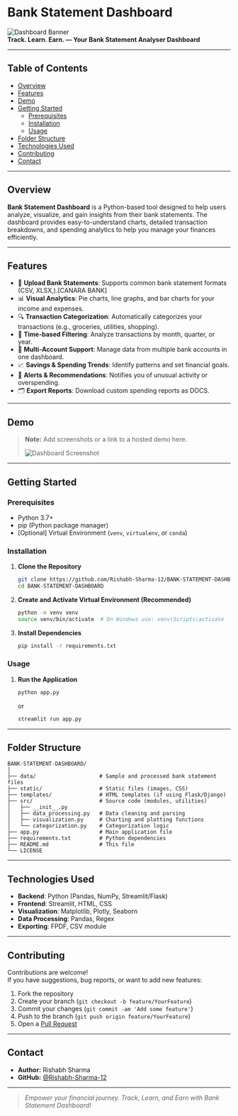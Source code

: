 # Bank Statement Dashboard

![Dashboard Banner](https://img.shields.io/badge/Status-Active-green)  
**Track. Learn. Earn. — Your Bank Statement Analyser Dashboard**

---

## Table of Contents

- [Overview](#overview)
- [Features](#features)
- [Demo](#demo)
- [Getting Started](#getting-started)
  - [Prerequisites](#prerequisites)
  - [Installation](#installation)
  - [Usage](#usage)
- [Folder Structure](#folder-structure)
- [Technologies Used](#technologies-used)
- [Contributing](#contributing)
- [Contact](#contact)

---

## Overview

**Bank Statement Dashboard** is a Python-based tool designed to help users analyze, visualize, and gain insights from their bank statements. The dashboard provides easy-to-understand charts, detailed transaction breakdowns, and spending analytics to help you manage your finances efficiently.

---

## Features

- 📂 **Upload Bank Statements**: Supports common bank statement formats (CSV, XLSX,).[CANARA BANK]
- 📊 **Visual Analytics**: Pie charts, line graphs, and bar charts for your income and expenses.
- 🔍 **Transaction Categorization**: Automatically categorizes your transactions (e.g., groceries, utilities, shopping).
- 📅 **Time-based Filtering**: Analyze transactions by month, quarter, or year.
- 🏦 **Multi-Account Support**: Manage data from multiple bank accounts in one dashboard.
- 📈 **Savings & Spending Trends**: Identify patterns and set financial goals.
- 🔔 **Alerts & Recommendations**: Notifies you of unusual activity or overspending.
- 🗂️ **Export Reports**: Download custom spending reports as DOCS.

---

## Demo

> **Note:** Add screenshots or a link to a hosted demo here.
>
> ![Dashboard Screenshot](demo/dashboard_screenshot.png)

---

## Getting Started

### Prerequisites

- Python 3.7+
- pip (Python package manager)
- [Optional] Virtual Environment (`venv`, `virtualenv`, or `conda`)

### Installation

1. **Clone the Repository**
   ```sh
   git clone https://github.com/Rishabh-Sharma-12/BANK-STATEMENT-DASHBOARD.git
   cd BANK-STATEMENT-DASHBOARD
   ```

2. **Create and Activate Virtual Environment (Recommended)**
   ```sh
   python -m venv venv
   source venv/bin/activate  # On Windows use: venv\Scripts\activate
   ```

3. **Install Dependencies**
   ```sh
   pip install -r requirements.txt
   ```

### Usage

1. **Run the Application**
   ```sh
   python app.py
   ```
   or
   ```sh
   streamlit run app.py
   ```


---

## Folder Structure

```
BANK-STATEMENT-DASHBOARD/
│
├── data/                    # Sample and processed bank statement files
├── static/                  # Static files (images, CSS)
├── templates/               # HTML templates (if using Flask/Django)
├── src/                     # Source code (modules, utilities)
│   ├── __init__.py
│   ├── data_processing.py   # Data cleaning and parsing
│   ├── visualization.py     # Charting and plotting functions
│   └── categorization.py    # Categorization logic
├── app.py                   # Main application file
├── requirements.txt         # Python dependencies
├── README.md                # This file
└── LICENSE
```

---

## Technologies Used

- **Backend**: Python (Pandas, NumPy, Streamlit/Flask)
- **Frontend**: Streamlit, HTML, CSS
- **Visualization**: Matplotlib, Plotly, Seaborn
- **Data Processing**: Pandas, Regex
- **Exporting**: FPDF, CSV module

---

## Contributing

Contributions are welcome!  
If you have suggestions, bug reports, or want to add new features:

1. Fork the repository
2. Create your branch (`git checkout -b feature/YourFeature`)
3. Commit your changes (`git commit -am 'Add some feature'`)
4. Push to the branch (`git push origin feature/YourFeature`)
5. Open a [Pull Request](https://github.com/Rishabh-Sharma-12/BANK-STATEMENT-DASHBOARD/pulls)

---

## Contact

- **Author:** Rishabh Sharma
- **GitHub:** [@Rishabh-Sharma-12](https://github.com/Rishabh-Sharma-12)

---

> _Empower your financial journey. Track, Learn, and Earn with Bank Statement Dashboard!_
